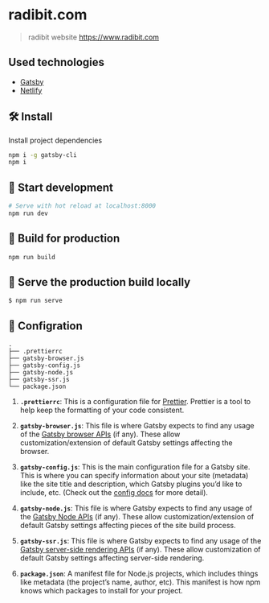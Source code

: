 # radibit.com

> radibit website https://www.radibit.com

## Used technologies

- [Gatsby](https://www.gatsbyjs.org/)
- [Netlify](https://www.netlify.com/)

## 🛠️ Install

Install project dependencies

```sh
npm i -g gatsby-cli
npm i
```

## 👷‍ Start development

```sh
# Serve with hot reload at localhost:8000
npm run dev
```

## 🤵 Build for production

```sh
npm run build
```

## 🐳 Serve the production build locally

```sh
$ npm run serve
```

## 🧐 Configration

    .
    ├── .prettierrc
    ├── gatsby-browser.js
    ├── gatsby-config.js
    ├── gatsby-node.js
    ├── gatsby-ssr.js
    └── package.json

1.  **`.prettierrc`**: This is a configuration file for [Prettier](https://prettier.io/). Prettier is a tool to help keep the formatting of your code consistent.

2.  **`gatsby-browser.js`**: This file is where Gatsby expects to find any usage of the [Gatsby browser APIs](https://www.gatsbyjs.org/docs/browser-apis/) (if any). These allow customization/extension of default Gatsby settings affecting the browser.

3.  **`gatsby-config.js`**: This is the main configuration file for a Gatsby site. This is where you can specify information about your site (metadata) like the site title and description, which Gatsby plugins you’d like to include, etc. (Check out the [config docs](https://www.gatsbyjs.org/docs/gatsby-config/) for more detail).

4.  **`gatsby-node.js`**: This file is where Gatsby expects to find any usage of the [Gatsby Node APIs](https://www.gatsbyjs.org/docs/node-apis/) (if any). These allow customization/extension of default Gatsby settings affecting pieces of the site build process.

5.  **`gatsby-ssr.js`**: This file is where Gatsby expects to find any usage of the [Gatsby server-side rendering APIs](https://www.gatsbyjs.org/docs/ssr-apis/) (if any). These allow customization of default Gatsby settings affecting server-side rendering.

6.  **`package.json`**: A manifest file for Node.js projects, which includes things like metadata (the project’s name, author, etc). This manifest is how npm knows which packages to install for your project.
